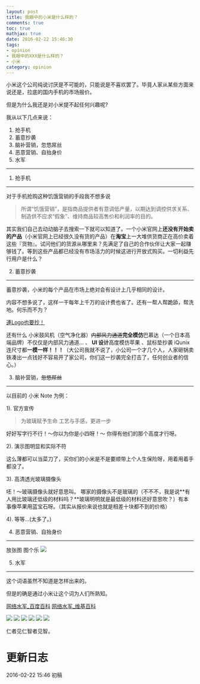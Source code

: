 ```yaml
---
layout: post
title: 我眼中的小米是什么样的？
comments: true
toc: true
mathjax: true
date: 2016-02-22 15:46:30
tags: 
- opinion
- 我眼中的XXX是什么样的？
- 小米
category: opinion
---
```


<!-- HTML -->
<blockquote class="blockquote-center"></blockquote>

小米这个公司纯说讨厌是不可能的，只能说是不喜欢罢了。毕竟人家从某些方面来说还是，拉底的国内手机的市场报价。

但是为什么我还是对小米提不起任何兴趣呢?


<!--more-->
我从以下几点来说：

1. 抢手机
2. 蓄意抄袭
3. 脑补营销，忽悠屌丝
4. 恶意营销、自抬身价
5. 水军


----------

1. 抢手机
------
 对于手机抢购这种饥饿营销的手段我不想多说

> 所谓“饥饿营销”，是指商品提供者有意调低产量，以期达到调控供求关系、制造供不应求“假象”、维持商品较高售价和利润率的目的。

其实我们自己去动动脑子去搜索一下就可以知道了。一个小米官网上**还没有开始卖的产品**（小米官网上已经很久没有货的产品）在**淘宝**上一大堆供货商正在高价卖着这些『货物』。试问他们的货源从哪里来？先满足了自己的合作伙伴让大家一起赚够钱了。等到这些产品都已经没有市场活力的时候这进行开放式购买。一切利益先行用户是什么？

2. 蓄意抄袭
-------
蓄意抄袭，小米的每个产品在市场上绝对会有设计上几乎相同的设计。

内容不想多说了，这样一干每年上千万的设计费也省了。还有一帮人帮跪舔，帮洗地。何乐而不为？

[連Logo也要抄！](https://www.kocpc.com.tw/archives/6105)

还有什么 小米鼓风机（空气净化器）~~内部风力通道~~**完全模仿**巴慕达（一个日本高端品牌）不仅仅是内部风力通道... 、 **UI 设计**高度模仿苹果 、鼠标垫抄袭 iQunix 连尺寸都**一模一样！！！**（大公司我就不说了，小公司一个才几个人，人家砸锅卖铁凑出一点钱好不容易开了家公司，你们这一抄袭完全打击了，任何创业者的信心。）

3. 脑补营销，~~忽悠屌丝~~
------------

以目前的 小米 Note 为例：

1). 官方宣传
> 为玻璃赋予生命
> 工艺与手感，更进一步

好好写字行不行！～你以为你是小四呀！～ 你得有他们的那个高度才行呀。

2). 演示图明显和实际不符

这么薄都可以当菜刀了，买你们的小米是不是要顺带上个人生保险呀，用着用着手都没了。

3). 高清透光玻璃摄像头

呸！～玻璃摄像头就好意思叫。 哪家的摄像头不是玻璃的（不不不，我是说**有人用比玻璃还低级的材料吗？**玻璃明明就是最低级的材料还好意思吹？）有本事像苹果用蓝宝石呀。（其实从报价来说也就是相差十块都不到的价格）

4). 等等...(太多了。)



4. 恶意营销、自抬身价
-----------

放张图 图个乐
![](http://moefq.com/images/2016/02/22/d348663764d2e566138205ee32671d85.jpg)

5. 水军
----

这个词语虽然不知道是怎样出来的。

但是的确是通过小米让这个词为人们所熟知。

[网络水军_百度百科](baike.baidu.com/view/404844.htm)
[网络水军_维基百科](https://zh.wikipedia.org/zh-hk/%E7%B6%B2%E7%B5%A1%E6%89%93%E6%89%8B)

![](http://moefq.com/images/2016/02/22/863b2eba0dc37de901c80beff62c0423.png)
![](http://moefq.com/images/2016/02/22/c734608b9eb5222ac2ffb5c90ab78294.png)
![](http://moefq.com/images/2016/02/22/ce9e77467c95d20b96aaccacf62d8e16.png)
![](http://moefq.com/images/2016/02/22/bee09fc10cfb2dbda1417d4c39600bca.png)
![](http://moefq.com/images/2016/02/22/ecd26ef7b7e45eb9f10d5b4636651228.png)
![](http://moefq.com/images/2016/02/22/9b7e678c1afdbfe7390071a64a489fb6.png)


仁者见仁智者见智。

更新日志
====
2016-02-22 15:46 初稿
